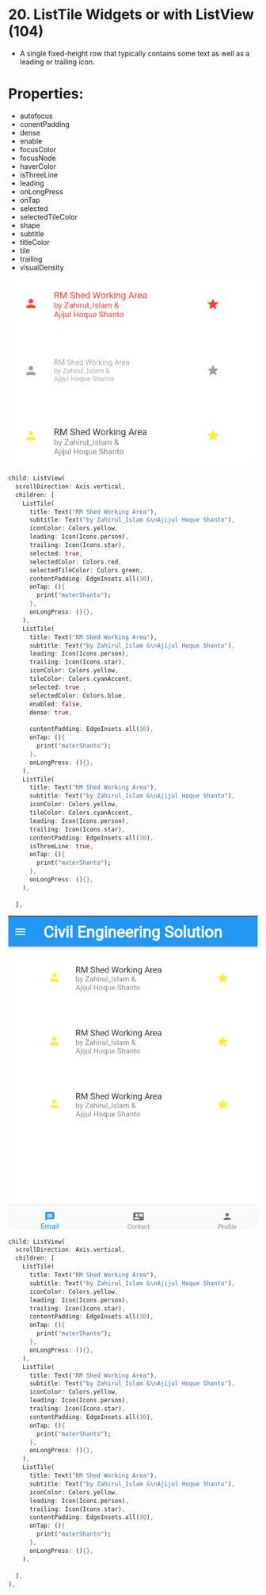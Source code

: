 # 20. ListTile Widgets or with ListView (104)

- A single fixed-height row that typically contains some text as well as a leading or trailing icon.

# Properties:

- autofocus
- conentPadding
- dense
- enable
- focusColor
- focusNode
- haverColor
- isThreeLine
- leading
- onLongPress
- onTap
- selected
- selectedTileColor
- shape
- subtitle
- titleColor
- tile
- trailing
- visualDensity

![Untitled](20%20ListTile%20Widgets%20or%20with%20ListView%20(104)%2074ce6d5b1dbe45759d0ee5efd64924c6/Untitled.png)

```dart
child: ListView(
  scrollDirection: Axis.vertical,
  children: [
    ListTile(
      title: Text("RM Shed Working Area"),
      subtitle: Text("by Zahirul_Islam &\nAjijul Hoque Shanto"),
      iconColor: Colors.yellow,
      leading: Icon(Icons.person),
      trailing: Icon(Icons.star),
      selected: true,
      selectedColor: Colors.red,
      selectedTileColor: Colors.green,
      contentPadding: EdgeInsets.all(30),
      onTap: (){
        print("materShanto");
      },
      onLongPress: (){},
    ),
    ListTile(
      title: Text("RM Shed Working Area"),
      subtitle: Text("by Zahirul_Islam &\nAjijul Hoque Shanto"),
      leading: Icon(Icons.person),
      trailing: Icon(Icons.star),
      iconColor: Colors.yellow,
      tileColor: Colors.cyanAccent,
      selected: true ,
      selectedColor: Colors.blue,
      enabled: false,
      dense: true,

      contentPadding: EdgeInsets.all(30),
      onTap: (){
        print("materShanto");
      },
      onLongPress: (){},
    ),
    ListTile(
      title: Text("RM Shed Working Area"),
      subtitle: Text("by Zahirul_Islam &\nAjijul Hoque Shanto"),
      iconColor: Colors.yellow,
      tileColor: Colors.cyanAccent,
      leading: Icon(Icons.person),
      trailing: Icon(Icons.star),
      contentPadding: EdgeInsets.all(30),
      isThreeLine: true,
      onTap: (){
        print("materShanto");
      },
      onLongPress: (){},
    ),

  ],
```

![Untitled](20%20ListTile%20Widgets%20or%20with%20ListView%20(104)%2074ce6d5b1dbe45759d0ee5efd64924c6/Untitled%201.png)

```dart
child: ListView(
  scrollDirection: Axis.vertical,
  children: [
    ListTile(
      title: Text("RM Shed Working Area"),
      subtitle: Text("by Zahirul_Islam &\nAjijul Hoque Shanto"),
      iconColor: Colors.yellow,
      leading: Icon(Icons.person),
      trailing: Icon(Icons.star),
      contentPadding: EdgeInsets.all(30),
      onTap: (){
        print("materShanto");
      },
      onLongPress: (){},
    ),
    ListTile(
      title: Text("RM Shed Working Area"),
      subtitle: Text("by Zahirul_Islam &\nAjijul Hoque Shanto"),
      iconColor: Colors.yellow,
      leading: Icon(Icons.person),
      trailing: Icon(Icons.star),
      contentPadding: EdgeInsets.all(30),
      onTap: (){
        print("materShanto");
      },
      onLongPress: (){},
    ),
    ListTile(
      title: Text("RM Shed Working Area"),
      subtitle: Text("by Zahirul_Islam &\nAjijul Hoque Shanto"),
      iconColor: Colors.yellow,
      leading: Icon(Icons.person),
      trailing: Icon(Icons.star),
      contentPadding: EdgeInsets.all(30),
      onTap: (){
        print("materShanto");
      },
      onLongPress: (){},
    ),

  ],
),
```